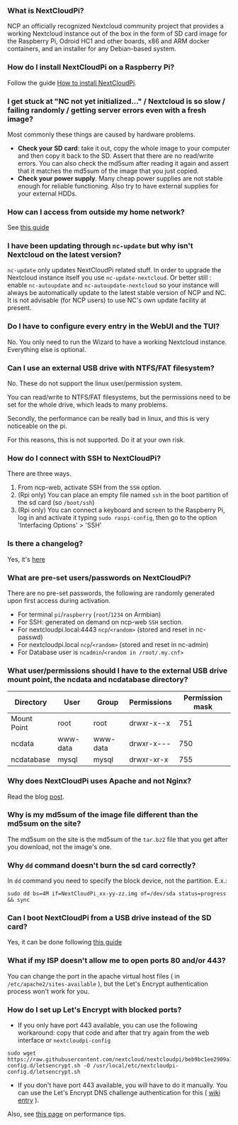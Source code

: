 ### What is NextCloudPi?

NCP an officially recognized Nextcloud community project that provides a working Nextcloud instance out of the box in the form of SD card image for the Raspberry Pi, Odroid HC1 and other boards, x86 and ARM docker containers, and an installer for any Debian-based system.

### How do I install NextCloudPi on a Raspberry Pi?

Follow the guide [How to install NextCloudPi](Getting-Started/How-to-install-NextCloudPi).

### I get stuck at "NC not yet initialized..." / Nextcloud is so slow / failing randomly / getting server errors even with a fresh image?

Most commonly these things are caused by hardware problems.

 - **Check your SD card**: take it out, copy the whole image to your computer and then copy it back to the SD. Assert that there are no read/write errors. You can also check the md5sum after reading it again and assert that it matches the md5sum of the image that you just copied.
 - **Check your power supply**. Many cheap power supplies are not stable enough for reliable functioning. Also try to have external supplies for your external HDDs.

### How can I access from outside my home network?

See [this guide](Getting-Started/FAQ/#how-can-i-access-from-outside-my-home-network)

### I have been updating through `nc-update` but why isn't Nextcloud on the latest version?

`nc-update` only updates NextCloudPi related stuff. In order to upgrade the Nextcloud instance itself you use `nc-update-nextcloud`. Or better still : enable `nc-autoupdate` and `nc-autoupdate-nextcloud` so your instance will always be automatically update to the latest stable version of NCP and NC. It is not advisable (for NCP users) to use NC's own update facility at present.

### Do I have to configure every entry in the WebUI and the TUI?

No. You only need to run the Wizard to have a working Nextcloud instance. Everything else is optional.

### Can I use an external USB drive with NTFS/FAT filesystem?

No. These do not support the linux user/permission system.

You can read/write to NTFS/FAT filesystems, but the permissions need to be set for the whole drive, which leads to many problems.

Secondly, the performance can be really bad in linux, and this is very noticeable on the pi.

For this reasons, this is not supported. Do it at your own risk.

### How do I connect with SSH to NextCloudPi?

There are three ways.

1. From ncp-web, activate SSH from the `SSH` option.
2. (Rpi only) You can place an empty file named `ssh` in the boot partition of the sd card (so `/boot/ssh`)
3. (Rpi only) You can connect a keyboard and screen to the Raspberry Pi, log in and activate it typing `sudo raspi-config`, then go to the option 'Interfacing Options' > 'SSH'

### Is there a changelog?

Yes, it's [here](https://github.com/nextcloud/nextcloudpi/blob/master/changelog.md)

### What are pre-set users/passwords on NextCloudPi?

There are no pre-set passwords, the following are randomly generated upon first access during activation.

* For terminal `pi`/`raspberry` (`root`/`1234` on Armbian)
* For SSH: generated on demand on ncp-web `SSH` section.
* For nextcloudpi.local:4443 `ncp`/`<random>`  (stored and reset in nc-passwd)
* For nextcloudpi.local `ncp`/`<random>`       (stored and reset in nc-admin)
* For Database user is `ncadmin`/`<random in /root/.my.cnf>`

### What user/permissions should I have to the external USB drive mount point, the ncdata and ncdatabase directory?

| Directory | User | Group | Permissions | Permission mask |
|---|---|---|---|---|
| Mount Point | root | root | drwxr-x--x | 751 |
| ncdata | www-data | www-data | drwxr-x--- | 750 |
| ncdatabase | mysql | mysql | drwxr-xr-x | 755 |

### Why does NextCloudPi uses Apache and not Nginx?

Read the blog [post](https://ownyourbits.com/2017/06/12/why-nextcloudpi-uses-apache-and-not-nginx/).

### Why is my md5sum of the image file different than the md5sum on the site?

The md5sum on the site is the md5sum of the `tar.bz2` file that you get after you download, not the image's one.

### Why `dd` command doesn't burn the sd card correctly?

In `dd` command you need to specify the block device, not the partition. E.x.:

```
sudo dd bs=4M if=NextCloudPi_xx-yy-zz.img of=/dev/sda status=progress && sync
```
### Can I boot NextCloudPi from a USB drive instead of the SD card?

Yes, it can be done following [this guide](https://www.raspberrypi.org/documentation/hardware/raspberrypi/bootmodes/msd.md)

### What if my ISP doesn't allow me to open ports 80 and/or 443?

You can change the port in the apache virtual host files ( in `/etc/apache2/sites-available` ), but the Let's Encrypt authentication process won't work for you.

### How do I set up Let's Encrypt with blocked ports?

 - If you only have port 443 available, you can use the following workaround: copy that code and after that try again from the web interface or `nextcloudpi-config`

```
sudo wget https://raw.githubusercontent.com/nextcloud/nextcloudpi/beb9bc1ee2909a1ab6bfde7398ddf19a50d02478/etc/nextcloudpi-config.d/letsencrypt.sh -O /usr/local/etc/nextcloudpi-config.d/letsencrypt.sh
```

- If you don't have port 443 available, you will have to do it manually. You can use the Let's Encrypt DNS challenge authentication for this ( [wiki entry](https://github.com/nextcloud/nextcloudpi/wiki/How-to-get-certificate-with-Letsencrypt-using-DNS-to-verify-domain) ).

Also, see [this page](https://github.com/nextcloud/nextcloudpi/wiki/Why-is-my-Pi-so-slow%3F) on performance tips.
